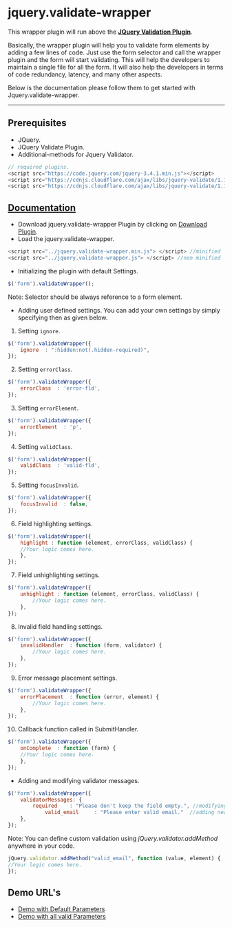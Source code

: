 # jquery.validate-wrapper

This wrapper plugin will run above the **[JQuery Validation Plugin](https://jqueryvalidation.org/)**.

Basically, the wrapper plugin will help you to validate form elements by adding a few lines of code. Just use the form selector and call the wrapper plugin and the form will start validating. 
This will help the developers to maintain a single file for all the form. It will also help the developers in terms of code redundancy, latency, and many other aspects.

Below is the documentation please follow them to get started with Jquery.validate-wrapper.

---
## Prerequisites
* JQuery.
* JQuery Validate Plugin.
* Additional-methods for Jquery Validator.

```js
// required plugins.
<script src="https://code.jquery.com/jquery-3.4.1.min.js"></script>
<script src="https://cdnjs.cloudflare.com/ajax/libs/jquery-validate/1.19.1/jquery.validate.min.js"></script>
<script src="https://cdnjs.cloudflare.com/ajax/libs/jquery-validate/1.19.1/additional-methods.min.js"></script>
```

## [Documentation](https://sid04naik.github.io/jquery.validate-wrapper/)
* Download jquery.validate-wrapper Plugin by clicking on [Download Plugin](https://github.com/sid04naik/jquery.validate-wrapper).
* Load the jquery.validate-wrapper.

```js
<script src="../jquery.validate-wrapper.min.js"> </script> //minified
<script src="../jquery.validate-wrapper.js"> </script> //non minified
```
* Initializing the plugin with default Settings.

```js
$('form').validateWrapper();
```

Note: Selector should be always reference to a form element.
* Adding user defined settings.
You can add your own settings by simply specifying then as given below.
1. Setting `ignore`.

```js
$('form').validateWrapper({
	ignore  : ":hidden:not(.hidden-required)",
});
```

2. Setting `errorClass`.

```js
$('form').validateWrapper({
	errorClass  : 'error-fld',
});
```

3. Setting `errorElement`.

```js
$('form').validateWrapper({
	errorElement  : 'p',
});
```

4. Setting `validClass`.

```js
$('form').validateWrapper({
	validClass  : 'valid-fld',
});
```

5. Setting `focusInvalid`.

```js
$('form').validateWrapper({
	focusInvalid  : false,
});
```

6. Field highlighting settings.

```js
$('form').validateWrapper({
	highlight : function (element, errorClass, validClass) {
	//Your logic comes here.
	},
});
```

7. Field unhighlighting settings.

```js
$('form').validateWrapper({
	unhighlight : function (element, errorClass, validClass) {
    	//Your logic comes here.
  	},
});
```

8. Invalid field handling settings.

```js
$('form').validateWrapper({
	invalidHandler  : function (form, validator) {
    	//Your logic comes here.
  	},
});
```

9. Error message placement settings.

```js
$('form').validateWrapper({
	errorPlacement  : function (error, element) {
    	//Your logic comes here.
  	},
});
```

10. Callback function called in SubmitHandler.
```js
$('form').validateWrapper({
	onComplete  : function (form) {
	//Your logic comes here.
	},
});
```

* Adding and modifying validator messages.

```js
$('form').validateWrapper({
	validatorMessages: {
		required	: "Please don't keep the field empty.", //modifying the message.
    		valid_email 	: "Please enter valid email."  //adding new validator Message for custom validation method.
  	},
});
```

Note: You can define custom validation using *jQuery.validator.addMethod* anywhere in your code.

```js
jQuery.validator.addMethod("valid_email", function (value, element) {
//Your logic comes here.
});
```

## Demo URL's
*   [Demo with Default Parameters](https://sid04naik.github.io/jquery.validate-wrapper/demo/default-demo.html)
*   [Demo with all valid Parameters](https://sid04naik.github.io/jquery.validate-wrapper/demo/demo-with-params.html)
